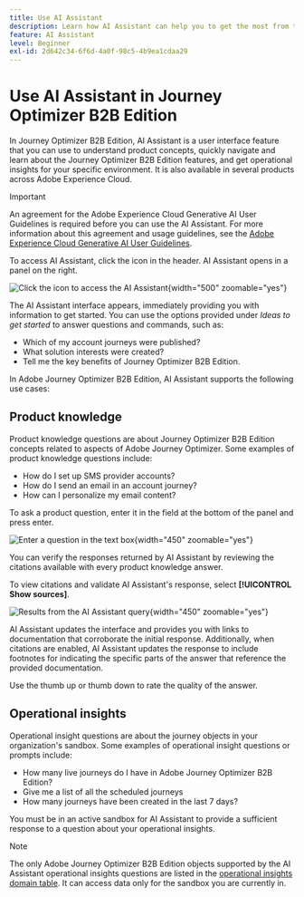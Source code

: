 ```yaml
---
title: Use AI Assistant
description: Learn how AI Assistant can help you to get the most from the Journey Optimizer B2B Edition capabilities.
feature: AI Assistant
level: Beginner
exl-id: 2d642c34-6f6d-4a0f-98c5-4b9ea1cdaa29
---
```

# Use AI Assistant in Journey Optimizer B2B Edition

In Journey Optimizer B2B Edition, AI Assistant is a user interface feature that you can use to understand product concepts, quickly navigate and learn about the Journey Optimizer B2B Edition features, and get operational insights for your specific environment. It is also available in several products across Adobe Experience Cloud.

>[!IMPORTANT]
>
>An agreement for the Adobe Experience Cloud Generative AI User Guidelines is required before you can use the AI Assistant. For more information about this agreement and usage guidelines, see the [Adobe Experience Cloud Generative AI User Guidelines](https://www.adobe.com/legal/licenses-terms/adobe-dx-gen-ai-user-guidelines.html).

To access AI Assistant, click the icon in the header. AI Assistant opens in a panel on the right.

![Click the icon to access the AI Assistant](./assets/ai-assistant-icon-displayed.png){width="500" zoomable="yes"}

The AI Assistant interface appears, immediately providing you with information to get started. You can use the options provided under _Ideas to get started_ to answer questions and commands, such as:

* Which of my account journeys were published?
* What solution interests were created?
* Tell me the key benefits of Journey Optimizer B2B Edition.

In Adobe Journey Optimizer B2B Edition, AI Assistant supports the following use cases:

## Product knowledge

Product knowledge questions are about Journey Optimizer B2B Edition concepts related to aspects of Adobe Journey Optimizer. Some examples of product knowledge questions include:

* How do I set up SMS provider accounts?
* How do I send an email in an account journey?
* How can I personalize my email content?

To ask a product question, enter it in the field at the bottom of the panel and press enter.

![Enter a question in the text box](./assets/ai-assistant-ask-question.png){width="450" zoomable="yes"}

You can verify the responses returned by AI Assistant by reviewing the citations available with every product knowledge answer.

To view citations and validate AI Assistant's response, select **[!UICONTROL Show sources]**. 

![Results from the AI Assistant query](./assets/ai-assistant-answer.png){width="450" zoomable="yes"}

AI Assistant updates the interface and provides you with links to documentation that corroborate the initial response. Additionally, when citations are enabled, AI Assistant updates the response to include footnotes for indicating the specific parts of the answer that reference the provided documentation.

Use the thumb up or thumb down to rate the quality of the answer.

## Operational insights

Operational insight questions are about the journey objects in your organization's sandbox. Some examples of operational insight questions or prompts include:

* How many live journeys do I have in Adobe Journey Optimizer B2B Edition?
* Give me a list of all the scheduled journeys
* How many journeys have been created in the last 7 days?

You must be in an active sandbox for AI Assistant to provide a sufficient response to a question about your operational insights.

>[!NOTE]
>
>The only Adobe Journey Optimizer B2B Edition objects supported by the AI Assistant operational insights questions are listed in the [operational insights domain table](./ai-assistant-overview.md#operational-insights). It can access data only for the sandbox you are currently in.

<!-- Select to view an example of an operational insights question.

In the following example, AI Assistant receives the following query: _Show me dataflows that were created using the Amazon S3 source._

<screen>

AI Assistant responds with a table list of your dataflows and their corresponding IDs. Click the _Download_ icon ( Download icon ) to download the table as a CSV file. To view the entire table, click the _Expand_ icon ( Expand icon ).

<screen>

An expanded view of the table appears, providing you with a more comprehensive list of dataflows based on the parameters of your query.

<screen>

When prompted with an operational insights question, AI Assistant provides an explanation of how it computed the answer. In the following example, AI Assistant outlines the steps it took in order to identify the dataflows that were created using the Amazon S3 source.

<screen>

You can also provide filters and modifications to your questions, and you can instruct AI Assistant to render its findings based on the filters that you include. For example, you can ask AI Assistant to show you a trend of the count of segment definitions in the order of their created date, remove segment definitions with zero total profiles, and use month names instead of integers when displaying the data.

### Verify operational insights responses

You can verify each response related to operational insights questions using an SQL query that AI Assistant provides.

Select to view example of verifying operational insights responses

After receiving an answer for an operational insights question, click **[!UICONTROL Show sources]** and then select **[!UICONTROL View source query]**.

<screen>

When queried with an operational insights question, AI Assistant provides an SQL query that you can use to verify the process that it took to compute its answer. This source query is for verification purposes only and is not supported on Query Service.

<screen>  -- >
